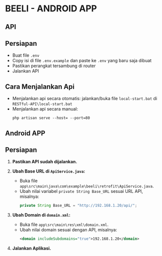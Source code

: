 BEELI - ANDROID APP 
=

API
-
## Persiapan
- Buat file ```.env```
- Copy isi di file ```.env.example``` dan paste ke ```.env``` yang baru saja dibuat
- Pastikan perangkat tersambung di router
- Jalankan API

## Cara Menjalankan Api
- Menjalankan api secara otomatis: jalankan/buka file ```local-start.bat``` di ```RESTful-API\local-start.bat```
- Menjalankan api secara manual:
  ```
  php artisan serve --host= --port=80
  ```
Android APP
-
## Persiapan

1. **Pastikan API sudah dijalankan.**

2. **Ubah Base URL di `ApiService.java`:**
   - Buka file `app\src\main\java\com\example\beeli\retrofit\ApiService.java`.
   - Ubah nilai variabel `private String Base_URL` sesuai URL API, misalnya:
     ```java
     private String Base_URL = "http://192.168.1.20/api/";
     ```

3. **Ubah Domain di `domain.xml`:**
   - Buka file `app\src\main\res\xml\domain.xml`.
   - Ubah nilai domain sesuai dengan API, misalnya:
     ```xml
     <domain includeSubdomains="true">192.168.1.20</domain>
     ```

4. **Jalankan Aplikasi.**
